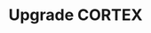 ---
title: "Upgrade CORTEX"
linkTitle: "Upgrade CORTEX"
description: "Guides to upgrade {{% ctx %}}"
weight: 1000
---